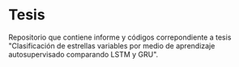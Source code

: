 # Tesis
Repositorio que contiene informe y códigos correpondiente a tesis "Clasificación de estrellas variables por medio de
aprendizaje autosupervisado comparando LSTM y GRU".
